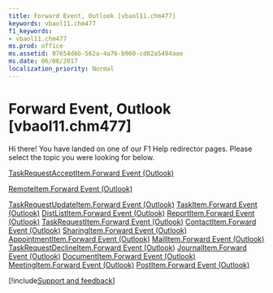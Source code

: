 ```yaml
---
title: Forward Event, Outlook [vbaol11.chm477]
keywords: vbaol11.chm477
f1_keywords:
- vbaol11.chm477
ms.prod: office
ms.assetid: 07654d6b-562a-4a76-b960-cd82a5494aae
ms.date: 06/08/2017
localization_priority: Normal
---
```



# Forward Event, Outlook [vbaol11.chm477]

Hi there! You have landed on one of our F1 Help redirector pages. Please select the topic you were looking for below.

[TaskRequestAcceptItem.Forward Event (Outlook)](http://msdn.microsoft.com/library/4437f0b1-0f12-08cf-8661-0e127b5acd3c%28Office.15%29.aspx)

[RemoteItem.Forward Event (Outlook)](http://msdn.microsoft.com/library/f4af05e8-c0ea-915e-f49c-2470620e0735%28Office.15%29.aspx)

[TaskRequestUpdateItem.Forward Event (Outlook)](http://msdn.microsoft.com/library/c992a365-b36b-278d-5c93-32fa4b0f4993%28Office.15%29.aspx)
[TaskItem.Forward Event (Outlook)](http://msdn.microsoft.com/library/93a74a47-b996-5130-74bb-52a662d58a2b%28Office.15%29.aspx)
[DistListItem.Forward Event (Outlook)](http://msdn.microsoft.com/library/29b59fb9-0752-0260-fa57-652213a6c657%28Office.15%29.aspx)
[ReportItem.Forward Event (Outlook)](http://msdn.microsoft.com/library/607369d8-5e04-f9c8-ad11-828e185edef2%28Office.15%29.aspx)
[TaskRequestItem.Forward Event (Outlook)](http://msdn.microsoft.com/library/3d2ec601-a76a-0ef8-ee29-89cef70e489d%28Office.15%29.aspx)
[ContactItem.Forward Event (Outlook)](http://msdn.microsoft.com/library/d09448bb-09de-03be-4f4b-98f3a94bce6c%28Office.15%29.aspx)
[SharingItem.Forward Event (Outlook)](http://msdn.microsoft.com/library/b9f8cb45-e4e8-2eb5-c892-9d718bffae74%28Office.15%29.aspx)
[AppointmentItem.Forward Event (Outlook)](http://msdn.microsoft.com/library/3d56ee04-9a9a-1f10-0436-a2b567b17229%28Office.15%29.aspx)
[MailItem.Forward Event (Outlook)](http://msdn.microsoft.com/library/29426284-471b-95bb-be67-a3ca3f9a0d79%28Office.15%29.aspx)
[TaskRequestDeclineItem.Forward Event (Outlook)](http://msdn.microsoft.com/library/22d54abd-a54f-a911-f2f6-b11a721d34b9%28Office.15%29.aspx)
[JournalItem.Forward Event (Outlook)](http://msdn.microsoft.com/library/0e52ded6-1963-8259-862d-cac610102b10%28Office.15%29.aspx)
[DocumentItem.Forward Event (Outlook)](http://msdn.microsoft.com/library/394f3c85-61b8-4f2e-a64a-d2f61f42c6f4%28Office.15%29.aspx)
[MeetingItem.Forward Event (Outlook)](http://msdn.microsoft.com/library/0d12864b-07ca-5f97-8aab-ea9415e8b44c%28Office.15%29.aspx)
[PostItem.Forward Event (Outlook)](http://msdn.microsoft.com/library/e5e9ab75-af39-dcaf-b343-eb679419dfbd%28Office.15%29.aspx)

[!include[Support and feedback](~/includes/feedback-boilerplate.md)]